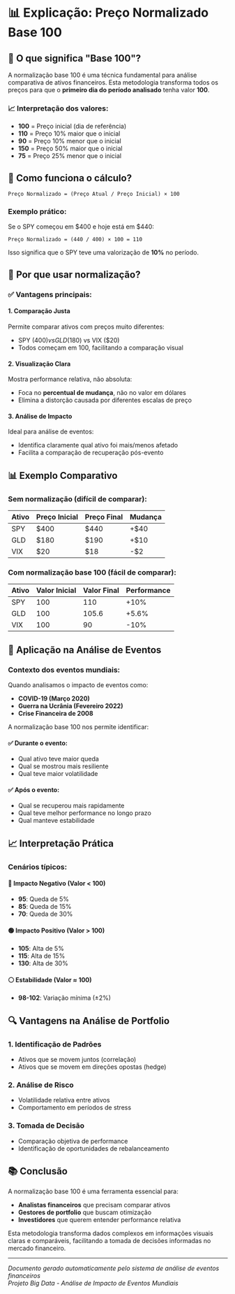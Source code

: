 # 📊 Explicação: Preço Normalizado Base 100

## 🎯 O que significa "Base 100"?

A normalização base 100 é uma técnica fundamental para análise comparativa de ativos financeiros. Esta metodologia transforma todos os preços para que o **primeiro dia do período analisado** tenha valor **100**.

### 📈 Interpretação dos valores:
- **100** = Preço inicial (dia de referência)
- **110** = Preço 10% maior que o inicial
- **90** = Preço 10% menor que o inicial
- **150** = Preço 50% maior que o inicial
- **75** = Preço 25% menor que o inicial

## 🔢 Como funciona o cálculo?

```
Preço Normalizado = (Preço Atual / Preço Inicial) × 100
```

### Exemplo prático:
Se o SPY começou em $400 e hoje está em $440:
```
Preço Normalizado = (440 / 400) × 100 = 110
```
Isso significa que o SPY teve uma valorização de **10%** no período.

## 🌟 Por que usar normalização?

### ✅ Vantagens principais:

#### 1. **Comparação Justa**
Permite comparar ativos com preços muito diferentes:
- SPY ($400) vs GLD ($180) vs VIX ($20)
- Todos começam em 100, facilitando a comparação visual

#### 2. **Visualização Clara**
Mostra performance relativa, não absoluta:
- Foca no **percentual de mudança**, não no valor em dólares
- Elimina a distorção causada por diferentes escalas de preço

#### 3. **Análise de Impacto**
Ideal para análise de eventos:
- Identifica claramente qual ativo foi mais/menos afetado
- Facilita a comparação de recuperação pós-evento

## 📊 Exemplo Comparativo

### Sem normalização (difícil de comparar):
| Ativo | Preço Inicial | Preço Final | Mudança |
|-------|---------------|-------------|---------|
| SPY   | $400          | $440        | +$40    |
| GLD   | $180          | $190        | +$10    |
| VIX   | $20           | $18         | -$2     |

### Com normalização base 100 (fácil de comparar):
| Ativo | Valor Inicial | Valor Final | Performance |
|-------|---------------|-------------|-------------|
| SPY   | 100           | 110         | +10%        |
| GLD   | 100           | 105.6       | +5.6%       |
| VIX   | 100           | 90          | -10%        |

## 🎯 Aplicação na Análise de Eventos

### Contexto dos eventos mundiais:
Quando analisamos o impacto de eventos como:
- **COVID-19 (Março 2020)**
- **Guerra na Ucrânia (Fevereiro 2022)**
- **Crise Financeira de 2008**

A normalização base 100 nos permite identificar:

#### ✅ **Durante o evento:**
- Qual ativo teve maior queda
- Qual se mostrou mais resiliente
- Qual teve maior volatilidade

#### ✅ **Após o evento:**
- Qual se recuperou mais rapidamente
- Qual teve melhor performance no longo prazo
- Qual manteve estabilidade

## 📈 Interpretação Prática

### Cenários típicos:

#### 🔴 **Impacto Negativo (Valor < 100)**
- **95**: Queda de 5%
- **85**: Queda de 15%
- **70**: Queda de 30%

#### 🟢 **Impacto Positivo (Valor > 100)**
- **105**: Alta de 5%
- **115**: Alta de 15%
- **130**: Alta de 30%

#### ⚪ **Estabilidade (Valor ≈ 100)**
- **98-102**: Variação mínima (±2%)

## 🔍 Vantagens na Análise de Portfolio

### 1. **Identificação de Padrões**
- Ativos que se movem juntos (correlação)
- Ativos que se movem em direções opostas (hedge)

### 2. **Análise de Risco**
- Volatilidade relativa entre ativos
- Comportamento em períodos de stress

### 3. **Tomada de Decisão**
- Comparação objetiva de performance
- Identificação de oportunidades de rebalanceamento

## 📚 Conclusão

A normalização base 100 é uma ferramenta essencial para:
- **Analistas financeiros** que precisam comparar ativos
- **Gestores de portfolio** que buscam otimização
- **Investidores** que querem entender performance relativa

Esta metodologia transforma dados complexos em informações visuais claras e comparáveis, facilitando a tomada de decisões informadas no mercado financeiro.

---

*Documento gerado automaticamente pelo sistema de análise de eventos financeiros*  
*Projeto Big Data - Análise de Impacto de Eventos Mundiais*